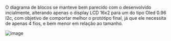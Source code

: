 O diagrama de blocos se manteve bem parecido com o desenvolvido incialmente, alterando apenas o display LCD 16x2 para um do tipo Oled 0.96 I2c, com objetivo de comportar melhor o protótipo final, já que ele necessita de apenas 4 fios, e bem menor em relação ao tamanho.

![image](https://github.com/user-attachments/assets/3febc4b7-200e-41f8-932a-0e2334e8af9c)
